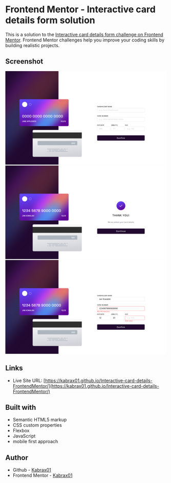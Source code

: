 # Frontend Mentor - Interactive card details form solution

This is a solution to the [Interactive card details form challenge on Frontend Mentor](https://www.frontendmentor.io/challenges/interactive-card-details-form-XpS8cKZDWw). Frontend Mentor challenges help you improve your coding skills by building realistic projects. 


## Screenshot

![](/images/start.png)
![](/images/finish.png)
![](/images/active.png)

## Links


- Live Site URL: [https://kabrax01.github.io/Interactive-card-details-FrontendMentor/](https://kabrax01.github.io/Interactive-card-details-FrontendMentor/)


## Built with

- Semantic HTML5 markup
- CSS custom properties
- Flexbox
- JavaScript
- mobile first approach

## Author

- Github - [Kabrax01](https://github.com/Kabrax01)
- Frontend Mentor - [Kabrax01](https://www.frontendmentor.io/profile/Kabrax01)
